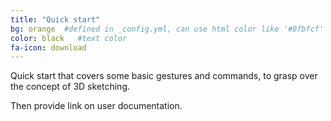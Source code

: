 ```yaml
---
title: "Quick start"
bg: orange  #defined in _config.yml, can use html color like '#0fbfcf'
color: black   #text color
fa-icon: download
---
```


Quick start that covers some basic gestures and commands, to grasp over the concept of 3D sketching.

Then provide link on user documentation.